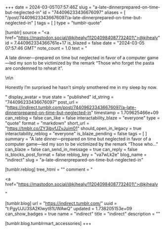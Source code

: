 +++
date = 2024-03-05T07:57:46Z
slug = "a-late-dinnerprepared-on-time-but-neglected-in"
id = "744096233436676097"
aliases = [ "/post/744096233436676097/a-late-dinnerprepared-on-time-but-neglected-in" ]
tags = [ ]
type = "tumblr-quote"

[tumblr]
source = "<a href=\"https://mastodon.social/@kjhealy/112040984087732401\">@kjhealy</a>"
id = 7.440962334366761e+17
is_blazed = false
date = "2024-03-05 07:57:46 GMT"
note_count = 1.0
text = "<p>A late dinner—prepared on time but neglected in favor of a computer game—led my son to be victimized by the remark “Those who forget the pasta are condemned to reheat it”.</p>\n\n<p>Honestly I’m surprised he hasn’t simply smothered me in my sleep by now.</p>"
display_avatar = true
state = "published"
id_string = "744096233436676097"
post_url = "https://indirect.tumblr.com/post/744096233436676097/a-late-dinnerprepared-on-time-but-neglected-in"
timestamp = 1.709625466e+09
can_reblog = false
can_like = false
interactability_blaze = "everyone"
type = "quote"
format = "markdown"
short_url = "https://tmblr.co/ZY3jbyfJZvJuim01"
should_open_in_legacy = true
interactability_reblog = "everyone"
is_blaze_pending = false
tags = [ ]
summary = "A late dinner—prepared on time but neglected in favor of a computer game—led my son to be victimized by the remark “Those who..."
can_blaze = false
can_send_in_message = true
can_reply = false
is_blocks_post_format = false
reblog_key = "va7wLk2e"
blog_name = "indirect"
slug = "a-late-dinnerprepared-on-time-but-neglected-in"

[tumblr.reblog]
tree_html = ""
comment = "<p><a href=\"https://mastodon.social/@kjhealy/112040984087732401\">@kjhealy</a></p>"

[tumblr.blog]
url = "https://indirect.tumblr.com/"
uuid = "t:PgyUJU3SA2Klwyt81UWAwQ"
updated = 1.738205153e+09
can_show_badges = true
name = "indirect"
title = "indirect"
description = ""

[tumblr.blog.tumblrmart_accessories]
+++
